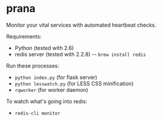 prana
=====

Monitor your vital services with automated heartbeat checks.

Requirements:

* Python (tested with 2.6)
* redis server (tested with 2.2.8) -- `brew install redis`

Run these processes:

* `python index.py` (for flask server)
* `python lesswatch.py` (for LESS CSS minification)
* `rqworker` (for worker daemon)

To watch what's going into redis:

* `redis-cli monitor`
